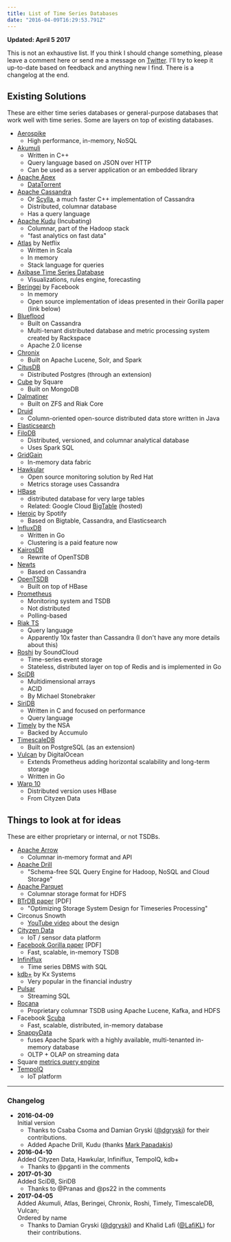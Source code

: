 ```yaml
---
title: List of Time Series Databases
date: "2016-04-09T16:29:53.791Z"
---
```


**Updated: April 5 2017**

This is not an exhaustive list. If you think I should change something, please leave a comment here
or send me a message on [Twitter](https://twitter.com/PreetamJinka). I'll try to keep it up-to-date
based on feedback and anything new I find. There is a changelog at the end.

## Existing Solutions

These are either time series databases or general-purpose databases that work well with time series.
Some are layers on top of existing databases.


- [Aerospike](http://www.aerospike.com/)
	- High performance, in-memory, NoSQL
- [Akumuli](https://github.com/akumuli/Akumuli)
	- Written in C++
	- Query language based on JSON over HTTP
	- Can be used as a server application or an embedded library
- [Apache Apex](https://apex.apache.org/)
	- [DataTorrent](https://www.datatorrent.com/)
- [Apache Cassandra](http://cassandra.apache.org/)
	- Or [Scylla](http://www.scylladb.com/), a much faster C++ implementation of Cassandra
	- Distributed, columnar database
	- Has a query language
- [Apache Kudu](http://getkudu.io/) (Incubating)
	- Columnar, part of the Hadoop stack
	- "fast analytics on fast data"
- [Atlas](https://github.com/Netflix/atlas) by Netflix
	- Written in Scala
	- In memory
	- Stack language for queries
- [Axibase Time Series Database](https://axibase.com/products/axibase-time-series-database/)
	- Visualizations, rules engine, forecasting
- [Beringei](https://github.com/facebookincubator/beringei) by Facebook
	- In memory
	- Open source implementation of ideas presented in their Gorilla paper (link below)
- [Blueflood](http://blueflood.io/)
	- Built on Cassandra
	- Multi-tenant distributed database and metric processing system created by Rackspace
	- Apache 2.0 license
- [Chronix](http://chronix.io/)
	- Built on Apache Lucene, Solr, and Spark
- [CitusDB](https://www.citusdata.com/)
	- Distributed Postgres (through an extension)
- [Cube](http://square.github.io/cube/) by Square
	- Built on MongoDB
- [Dalmatiner](https://dalmatiner.io/)
	- Built on ZFS and Riak Core
- [Druid](http://druid.io/)
	- Column-oriented open-source distributed data store written in Java
- [Elasticsearch](https://www.elastic.co/blog/elasticsearch-as-a-time-series-data-store)
- [FiloDB](https://github.com/tuplejump/FiloDB)
	- Distributed, versioned, and columnar analytical database
	- Uses Spark SQL
- [GridGain](http://www.gridgain.com/)
	- In-memory data fabric
- [Hawkular](http://www.hawkular.org/)
	- Open source monitoring solution by Red Hat
	- Metrics storage uses Cassandra
- [HBase](https://hbase.apache.org/)
	- distributed database for very large tables
	- Related: Google Cloud [BigTable](https://cloud.google.com/bigtable/) (hosted)
- [Heroic](https://github.com/spotify/heroic) by Spotify
	- Based on Bigtable, Cassandra, and Elasticsearch
- [InfluxDB](https://influxdata.com/)
	- Written in Go
	- Clustering is a paid feature now
- [KairosDB](https://github.com/kairosdb/kairosdb)
	- Rewrite of OpenTSDB
- [Newts](https://opennms.github.io/newts/)
	- Based on Cassandra
- [OpenTSDB](http://opentsdb.net/)
	- Built on top of HBase
- [Prometheus](http://prometheus.io/)
	- Monitoring system and TSDB
	- Not distributed
	- Polling-based
- [Riak TS](http://basho.com/products/riak-ts/)
	- Query language
	- Apparently 10x faster than Cassandra (I don't have any more details about this)
- [Roshi](https://github.com/soundcloud/roshi) by SoundCloud
	- Time-series event storage
	- Stateless, distributed layer on top of Redis and is implemented in Go
- [SciDB](http://www.paradigm4.com/)
	- Multidimensional arrays
	- ACID
	- By Michael Stonebraker
- [SiriDB](http://siridb.net/)
	- Written in C and focused on performance
	- Query language
- [Timely](https://github.com/NationalSecurityAgency/timely) by the NSA
	- Backed by Accumulo
- [TimescaleDB](http://www.timescale.com/)
	- Built on PostgreSQL (as an extension)
- [Vulcan](https://github.com/digitalocean/vulcan) by DigitalOcean
	- Extends Prometheus adding horizontal scalability and long-term storage
	- Written in Go
- [Warp 10](http://www.warp10.io/)
	- Distributed version uses HBase
	- From Cityzen Data

## Things to look at for ideas

These are either proprietary or internal, or not TSDBs.

- [Apache Arrow](https://github.com/apache/arrow/)
	- Columnar in-memory format and API
- [Apache Drill](https://drill.apache.org/)
	- "Schema-free SQL Query Engine for Hadoop, NoSQL and Cloud Storage"
- [Apache Parquet](https://parquet.apache.org/)
	- Columnar storage format for HDFS
- [BTrDB paper](https://www.usenix.org/system/files/conference/fast16/fast16-papers-andersen.pdf) [PDF]
	- "Optimizing Storage System Design for Timeseries Processing"
- Circonus Snowth
	- [YouTube video](https://www.youtube.com/watch?v=hwHpd20NciE) about the design
- [Cityzen Data](http://www.cityzendata.com/)
	- IoT / sensor data platform
- [Facebook Gorilla paper](http://www.vldb.org/pvldb/vol8/p1816-teller.pdf) [PDF]
	- Fast, scalable, in-memory TSDB
- [Infiniflux](http://infiniflux.com/)
	- Time series DBMS with SQL
- [kdb+](https://kx.com/products.php) by Kx Systems
	- Very popular in the financial industry
- [Pulsar](http://gopulsar.io/)
	- Streaming SQL
- [Rocana](https://www.rocana.com/)
	- Proprietary columnar TSDB using Apache Lucene, Kafka, and HDFS
- Facebook [Scuba](https://research.facebook.com/publications/scuba-diving-into-data-at-facebook/)
	- Fast, scalable, distributed, in-memory database
- [SnappyData](http://www.snappydata.io/)
	- fuses Apache Spark with a highly available, multi-tenanted in-memory database
	- OLTP + OLAP on streaming data
- Square [metrics query engine](https://github.com/square/metrics)
- [TempoIQ](https://www.tempoiq.com/)
	- IoT platform


---

### Changelog

- **2016-04-09**  
  Initial version
	- Thanks to Csaba Csoma and Damian Gryski ([@dgryski](https://twitter.com/dgryski)) for their
	contributions.
	- Added Apache Drill, Kudu (thanks [Mark Papadakis](https://twitter.com/markpapadakis))
- **2016-04-10**  
  Added Cityzen Data, Hawkular, Infiniflux, TempoIQ, kdb+
	- Thanks to @pganti in the comments
- **2017-01-30**  
  Added SciDB, SiriDB
	- Thanks to @Pranas and @ps22 in the comments
- **2017-04-05**  
  Added Akumuli, Atlas, Beringei, Chronix, Roshi, Timely, TimescaleDB, Vulcan;  
  Ordered by name
	- Thanks to Damian Gryski ([@dgryski](https://twitter.com/dgryski)) and Khalid Lafi
	([@LafiKL](https://twitter.com/LafiKL)) for their contributions.

